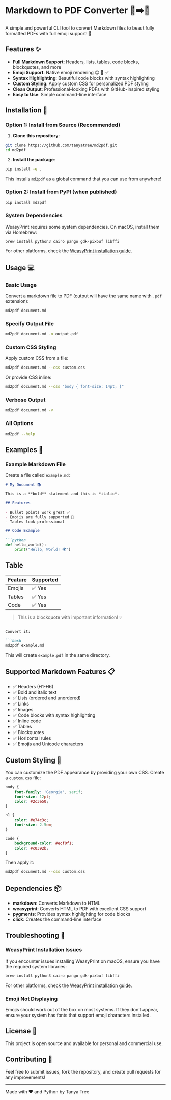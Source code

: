 # Markdown to PDF Converter 📄➡️📕

A simple and powerful CLI tool to convert Markdown files to beautifully formatted PDFs with full emoji support! 🎉

## Features ✨

- **Full Markdown Support**: Headers, lists, tables, code blocks, blockquotes, and more
- **Emoji Support**: Native emoji rendering 😊 🚀 ✅
- **Syntax Highlighting**: Beautiful code blocks with syntax highlighting
- **Custom Styling**: Apply custom CSS for personalized PDF styling
- **Clean Output**: Professional-looking PDFs with GitHub-inspired styling
- **Easy to Use**: Simple command-line interface

## Installation 🚀

### Option 1: Install from Source (Recommended)

1. **Clone this repository**:

```bash
git clone https://github.com/tanyatree/md2pdf.git
cd md2pdf
```

2. **Install the package**:

```bash
pip install -e .
```

This installs `md2pdf` as a global command that you can use from anywhere!

### Option 2: Install from PyPI (when published)

```bash
pip install md2pdf
```

### System Dependencies

WeasyPrint requires some system dependencies. On macOS, install them via Homebrew:

```bash
brew install python3 cairo pango gdk-pixbuf libffi
```

For other platforms, check the [WeasyPrint installation guide](https://doc.courtbouillon.org/weasyprint/stable/first_steps.html#installation).

## Usage 💻

### Basic Usage

Convert a markdown file to PDF (output will have the same name with `.pdf` extension):

```bash
md2pdf document.md
```

### Specify Output File

```bash
md2pdf document.md -o output.pdf
```

### Custom CSS Styling

Apply custom CSS from a file:

```bash
md2pdf document.md --css custom.css
```

Or provide CSS inline:

```bash
md2pdf document.md --css "body { font-size: 14pt; }"
```

### Verbose Output

```bash
md2pdf document.md -v
```

### All Options

```bash
md2pdf --help
```

## Examples 📝

### Example Markdown File

Create a file called `example.md`:

```markdown
# My Document 📚

This is a **bold** statement and this is *italic*.

## Features

- Bullet points work great ✅
- Emojis are fully supported 🎉
- Tables look professional

## Code Example

```python
def hello_world():
    print("Hello, World! 🌍")
```

## Table

| Feature | Supported |
|---------|-----------|
| Emojis  | ✅ Yes    |
| Tables  | ✅ Yes    |
| Code    | ✅ Yes    |

> This is a blockquote with important information! 💡

```markdown

Convert it:

```bash
md2pdf example.md
```

This will create `example.pdf` in the same directory.

## Supported Markdown Features 📋

- ✅ Headers (H1-H6)
- ✅ Bold and italic text
- ✅ Lists (ordered and unordered)
- ✅ Links
- ✅ Images
- ✅ Code blocks with syntax highlighting
- ✅ Inline code
- ✅ Tables
- ✅ Blockquotes
- ✅ Horizontal rules
- ✅ Emojis and Unicode characters

## Custom Styling 🎨

You can customize the PDF appearance by providing your own CSS. Create a `custom.css` file:

```css
body {
    font-family: 'Georgia', serif;
    font-size: 12pt;
    color: #2c3e50;
}

h1 {
    color: #e74c3c;
    font-size: 2.5em;
}

code {
    background-color: #ecf0f1;
    color: #c0392b;
}
```

Then apply it:

```bash
md2pdf document.md --css custom.css
```

## Dependencies 📦

- **markdown**: Converts Markdown to HTML
- **weasyprint**: Converts HTML to PDF with excellent CSS support
- **pygments**: Provides syntax highlighting for code blocks
- **click**: Creates the command-line interface

## Troubleshooting 🔧

### WeasyPrint Installation Issues

If you encounter issues installing WeasyPrint on macOS, ensure you have the required system libraries:

```bash
brew install python3 cairo pango gdk-pixbuf libffi
```

For other platforms, check the [WeasyPrint installation guide](https://doc.courtbouillon.org/weasyprint/stable/first_steps.html#installation).

### Emoji Not Displaying

Emojis should work out of the box on most systems. If they don't appear, ensure your system has fonts that support emoji characters installed.

## License 📄

This project is open source and available for personal and commercial use.

## Contributing 🤝

Feel free to submit issues, fork the repository, and create pull requests for any improvements!

---

Made with ❤️ and Python by Tanya Tree
